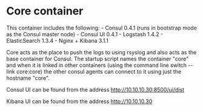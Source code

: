 # Core container

This container includes the following:
	- Consul 0.4.1 (runs in bootstrap mode as the Consul master node)
	- Consul UI 0.4.1
	- Logstash 1.4.2
	- ElasticSearch 1.3.4
	- Nginx + Kibana 3.1.1

Core acts as the place to push the logs to using rsyslog and also
acts as the base container for Consul. The startup script names the
container "core" and when it is linked in other containers (using
the command line switch --link core:core) the other consul agents
can connect to it using just the hostname "core".

Consul UI can be found from the address http://10.10.10.30:8500/ui/dist

Kibana UI can be found from the address http://10.10.10.30

